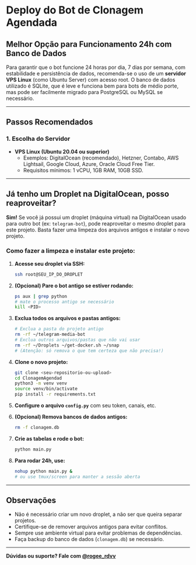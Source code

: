 # Deploy do Bot de Clonagem Agendada

## Melhor Opção para Funcionamento 24h com Banco de Dados

Para garantir que o bot funcione 24 horas por dia, 7 dias por semana, com estabilidade e persistência de dados, recomenda-se o uso de um **servidor VPS Linux** (como Ubuntu Server) com acesso root. O banco de dados utilizado é SQLite, que é leve e funciona bem para bots de médio porte, mas pode ser facilmente migrado para PostgreSQL ou MySQL se necessário.

---

## Passos Recomendados

### 1. **Escolha do Servidor**

- **VPS Linux (Ubuntu 20.04 ou superior)**
  - Exemplos: DigitalOcean (recomendado), Hetzner, Contabo, AWS Lightsail, Google Cloud, Azure, Oracle Cloud Free Tier.
  - Requisitos mínimos: 1 vCPU, 1GB RAM, 10GB SSD.

---

## Já tenho um Droplet na DigitalOcean, posso reaproveitar?

**Sim!** Se você já possui um droplet (máquina virtual) na DigitalOcean usado para outro bot (ex: `telegram-bot`), pode reaproveitar o mesmo droplet para este projeto. Basta fazer uma limpeza dos arquivos antigos e instalar o novo projeto.

### **Como fazer a limpeza e instalar este projeto:**

1. **Acesse seu droplet via SSH:**
   ```bash
   ssh root@SEU_IP_DO_DROPLET
   ```

2. **(Opcional) Pare o bot antigo se estiver rodando:**
   ```bash
   ps aux | grep python
   # mate o processo antigo se necessário
   kill <PID>
   ```

3. **Exclua todos os arquivos e pastas antigos:**
   ```bash
   # Exclua a pasta do projeto antigo
   rm -rf ~/telegram-media-bot
   # Exclua outros arquivos/pastas que não vai usar
   rm -rf ~/Droplets ~/get-docker.sh ~/snap
   # (Atenção: só remova o que tem certeza que não precisa!)
   ```

4. **Clone o novo projeto:**
   ```bash
   git clone <seu-repositorio-ou-upload>
   cd ClonagemAgendad
   python3 -m venv venv
   source venv/bin/activate
   pip install -r requirements.txt
   ```

5. **Configure o arquivo `config.py`** com seu token, canais, etc.

6. **(Opcional) Remova bancos de dados antigos:**
   ```bash
   rm -f clonagem.db
   ```

7. **Crie as tabelas e rode o bot:**
   ```bash
   python main.py
   ```

8. **Para rodar 24h, use:**
   ```bash
   nohup python main.py &
   # ou use tmux/screen para manter a sessão aberta
   ```

---

## Observações

- Não é necessário criar um novo droplet, a não ser que queira separar projetos.
- Certifique-se de remover arquivos antigos para evitar conflitos.
- Sempre use ambiente virtual para evitar problemas de dependências.
- Faça backup do banco de dados (`clonagem.db`) se necessário.

---

**Dúvidas ou suporte? Fale com [@rogee_rdvv](https://t.me/rogee_rdvv)**
